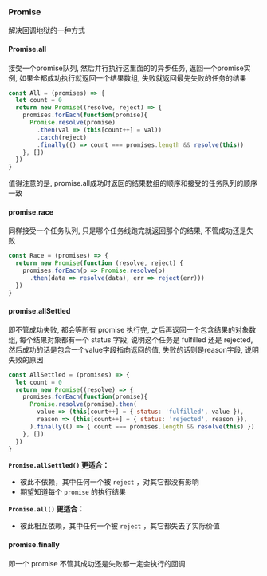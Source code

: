 ### Promise

解决回调地狱的一种方式

#### Promise.all

接受一个promise队列, 然后并行执行这里面的的异步任务, 返回一个promise实例, 如果全都成功执行就返回一个结果数组, 失败就返回最先失败的任务的结果

```js
const All = (promises) => {
  let count = 0
  return new Promise((resolve, reject) => {
    promises.forEach(function(promise){
      Promise.resolve(promise)
        .then(val => (this[count++] = val))
        .catch(reject)
        .finally(() => count === promises.length && resolve(this))
    }, [])
  })
}
```

值得注意的是, promise.all成功时返回的结果数组的顺序和接受的任务队列的顺序一致

#### promise.race

同样接受一个任务队列, 只是哪个任务线跑完就返回那个的结果, 不管成功还是失败

```js
const Race = (promises) => {
  return new Promise(function (resolve, reject) {
    promises.forEach(p => Promise.resolve(p)
      .then(data => resolve(data), err => reject(err)))
  })
}
```

#### promise.allSettled

即不管成功失败, 都会等所有 promise 执行完, 之后再返回一个包含结果的对象数组, 每个结果对象都有一个 status 字段, 说明这个任务是 fulfilled 还是 rejected, 然后成功的话是包含一个value字段指向返回的值, 失败的话则是reason字段, 说明失败的原因

```js
const AllSettled = (promises) => {
  let count = 0
  return new Promise((resolve) => {
    promises.forEach(function(promise){
      Promise.resolve(promise).then(
        value => (this[count++] = { status: 'fulfilled', value }),
        reason => (this[count++] = { status: 'rejected', reason }),
      ).finally(() => { count === promises.length && resolve(this) })
    }, [])
  })
}
```



**`Promise.allSettled()` 更适合：**

- 彼此不依赖，其中任何一个被 `reject` ，对其它都没有影响
- 期望知道每个 `promise` 的执行结果

**`Promise.all()` 更适合：**

- 彼此相互依赖，其中任何一个被 `reject` ，其它都失去了实际价值

#### promise.finally

即一个 promise 不管其成功还是失败都一定会执行的回调



